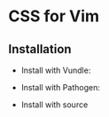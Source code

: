 # CSS for Vim


## Installation

- Install with Vundle:

- Install with Pathogen:

- Install with source
